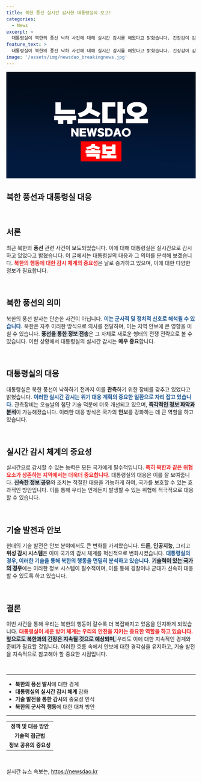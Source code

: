 ```yaml
---
title: 북한 풍선 실시간 감시한 대통령실의 보고!
categories:
  - News
excerpt: >
  대통령실이 북한의 풍선 낙하 사건에 대해 실시간 감시를 해왔다고 밝혔습니다. 긴장감이 감도는 가운데, 이번 사건이 어떤 영향을 미칠지 주목됩니다!
feature_text: >
  대통령실이 북한의 풍선 낙하 사건에 대해 실시간 감시를 해왔다고 밝혔습니다. 긴장감이 감도는 가운데, 이번 사건이 어떤 영향을 미칠지 주목됩니다!
image: '/assets/img/newsdao_breakingnews.jpg'
---
```


<p><img src="/assets/img/newsdao_breakingnews.jpg" alt="firstkoreanews 속보" /></p>

<h2 data-ke-size="size26">북한 풍선과 대통령실 대응</h2>

<p data-ke-size="size16">&nbsp;</p>

<h2 data-ke-size="size26">서론</h2>

<p data-ke-size="size16">최근 북한의 <b>풍선</b> 관련 사건이 보도되었습니다. 이에 대해 대통령실은 실시간으로 감시하고 있었다고 밝혔습니다. 이 글에서는 대통령실의 대응과 그 의미를 분석해 보겠습니다. <b><span style="color: #ee2323;">북한의 행동에 대한 감시 체계의 중요성</span></b>은 날로 증가하고 있으며, 이에 대한 다양한 정보가 필요합니다.</p>

<p data-ke-size="size16">&nbsp;</p>

<h2 data-ke-size="size26">북한 풍선의 의미</h2>

<p data-ke-size="size16">북한의 풍선 발사는 단순한 사건이 아닙니다. <b><span style="color: #1a5490;">이는 군사적 및 정치적 신호로 해석될 수 있습니다.</span></b> 북한은 자주 이러한 방식으로 의사를 전달하며, 이는 지역 안보에 큰 영향을 미칠 수 있습니다. <b><span style="background-color: #21538527;">풍선을 통한 정보 전송</span></b>은 그 자체로 새로운 형태의 전쟁 전략으로 볼 수 있습니다. 이런 상황에서 대통령실의 실시간 감시는 <b>매우 중요</b>합니다.</p>

<p data-ke-size="size16">&nbsp;</p>

<h2 data-ke-size="size26">대통령실의 대응</h2>

<p data-ke-size="size16">대통령실은 북한 풍선이 낙하하기 전까지 이를 <b>관측</b>하기 위한 장비를 갖추고 있었다고 밝혔습니다. <b><span style="color: #1a5490;">이러한 실시간 감시는 위기 대응 계획의 중요한 일환으로 자리 잡고 있습니다.</span></b> 관측장비는 오늘날의 첨단 기술 덕분에 더욱 개선되고 있으며, <b><span style="background-color: #21538527;">즉각적인 정보 파악과 분석</span></b>이 가능해졌습니다. 이러한 대응 방식은 국가의 <b>안보</b>를 강화하는 데 큰 역할을 하고 있습니다.</p>

<p data-ke-size="size16">&nbsp;</p>

<h2 data-ke-size="size26">실시간 감시 체계의 중요성</h2>

<p data-ke-size="size16">실시간으로 감시할 수 있는 능력은 모든 국가에게 필수적입니다. <b><span style="color: #ee2323;">특히 북한과 같은 위협 요소가 상존하는 지역에서는 더욱더 중요합니다.</span></b> 대통령실의 대응은 이를 잘 보여줍니다. <b><span style="background-color: #21538527;">신속한 정보 공유</span></b>와 조치는 적절한 대응을 가능하게 하여, 국가를 보호할 수 있는 효과적인 방안입니다. 이를 통해 우리는 언제든지 발생할 수 있는 위협에 적극적으로 대응할 수 있습니다.</p>

<p data-ke-size="size16">&nbsp;</p>

<h2 data-ke-size="size26">기술 발전과 안보</h2>

<p data-ke-size="size16">현대의 기술 발전은 안보 분야에서도 큰 변화를 가져왔습니다. <b>드론</b>, <b>인공지능</b>, 그리고 <b>위성 감시 시스템</b>은 이미 국가의 감시 체계를 혁신적으로 변화시켰습니다. <b><span style="color: #1a5490;">대통령실의 경우, 이러한 기술을 통해 북한의 행동을 면밀히 분석하고 있습니다.</span></b> <b><span style="background-color: #21538527;">기술력이 있는 국가의 경우</span></b>에는 이러한 정보 시스템이 필수적이며, 이를 통해 경찰이나 군대가 신속히 대응할 수 있도록 하고 있습니다.</p>

<p data-ke-size="size16">&nbsp;</p>

<h2 data-ke-size="size26">결론</h2>

<p data-ke-size="size16">이번 사건을 통해 우리는 북한의 행동이 갈수록 더 복잡해지고 있음을 인지하게 되었습니다. <b><span style="color: #ee2323;">대통령실이 세운 방어 체계는 우리의 안전을 지키는 중요한 역할을 하고 있습니다.</span></b> <b><span style="background-color: #21538527;">앞으로도 북한과의 긴장은 지속될 것으로 예상되며, </span></b>우리도 이에 대한 지속적인 경계와 준비가 필요할 것입니다. 이러한 흐름 속에서 안보에 대한 경각심을 유지하고, 기술 발전을 지속적으로 참고해야 할 중요한 시점입니다.</p>

<p data-ke-size="size16">&nbsp;</p>

<hr>

<ul>
    <li><b>북한의 풍선 발사</b>에 대한 경계</li>
    <li><b>대통령실의 실시간 감시 체계</b> 강화</li>
    <li><b>기술 발전을 통한 감시</b>의 중요성 인식</li>
    <li><b>북한의 군사적 행동</b>에 대한 대처 방안</li>
</ul>

<hr>

<table>
    <tr>
        <td style="text-align: center; height: 17px;"><b>정책 및 대응 방안</b></td>
    </tr>
    <tr>
        <td style="text-align: center; height: 17px;"><b>기술적 접근법</b></td>
    </tr>
    <tr>
        <td style="text-align: center; height: 17px;"><b>정보 공유의 중요성</b></td>
    </tr>
</table>

<p data-ke-size="size16">&nbsp;</p>
실시간 뉴스 속보는, <a href="https://newsdao.kr" rel="dofollow">https://newsdao.kr</a>


